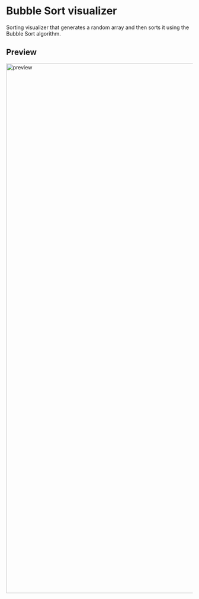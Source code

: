 # Bubble Sort visualizer

Sorting visualizer that generates a random array and then sorts it using the Bubble Sort algorithm.

## Preview
<img width="1429" alt="preview" src="https://user-images.githubusercontent.com/50407744/221370171-e658bb8b-ef79-4d77-8303-69728bd4caf9.png">
